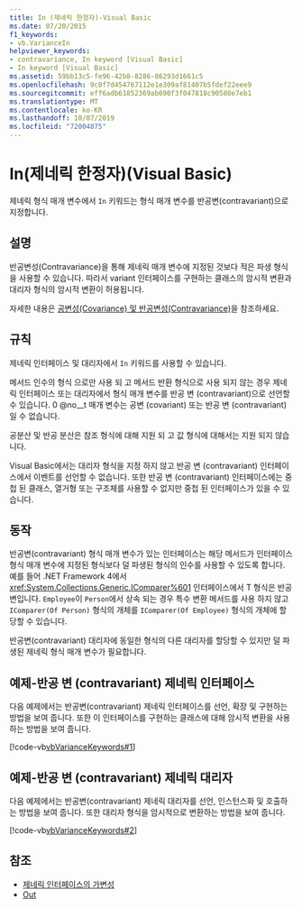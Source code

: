 ```yaml
---
title: In (제네릭 한정자)-Visual Basic
ms.date: 07/20/2015
f1_keywords:
- vb.VarianceIn
helpviewer_keywords:
- contravariance, In keyword [Visual Basic]
- In keyword [Visual Basic]
ms.assetid: 59bb13c5-fe96-42b8-8286-86293d1661c5
ms.openlocfilehash: 9c0f7d454767112e1e309af81407b5fdef22eee9
ms.sourcegitcommit: eff6adb61852369ab690f3f047818c90580e7eb1
ms.translationtype: MT
ms.contentlocale: ko-KR
ms.lasthandoff: 10/07/2019
ms.locfileid: "72004875"
---
```

# <a name="in-generic-modifier-visual-basic"></a>In(제네릭 한정자)(Visual Basic)

제네릭 형식 매개 변수에서 `In` 키워드는 형식 매개 변수를 반공변(contravariant)으로 지정합니다.

## <a name="remarks"></a>설명

반공변성(Contravariance)을 통해 제네릭 매개 변수에 지정된 것보다 적은 파생 형식을 사용할 수 있습니다. 따라서 variant 인터페이스를 구현하는 클래스의 암시적 변환과 대리자 형식의 암시적 변환이 허용됩니다.

자세한 내용은 [공변성(Covariance) 및 반공변성(Contravariance)](../../programming-guide/concepts/covariance-contravariance/index.md)을 참조하세요.

## <a name="rules"></a>규칙

제네릭 인터페이스 및 대리자에서 `In` 키워드를 사용할 수 있습니다.
  
메서드 인수의 형식 으로만 사용 되 고 메서드 반환 형식으로 사용 되지 않는 경우 제네릭 인터페이스 또는 대리자에서 형식 매개 변수를 반공 변 (contravariant)으로 선언할 수 있습니다. 0 @no__t 매개 변수는 공변 (covariant) 또는 반공 변 (contravariant) 일 수 없습니다.

공분산 및 반공 분산은 참조 형식에 대해 지원 되 고 값 형식에 대해서는 지원 되지 않습니다.

Visual Basic에서는 대리자 형식을 지정 하지 않고 반공 변 (contravariant) 인터페이스에서 이벤트를 선언할 수 없습니다. 또한 반공 변 (contravariant) 인터페이스에는 중첩 된 클래스, 열거형 또는 구조체를 사용할 수 없지만 중첩 된 인터페이스가 있을 수 있습니다.

## <a name="behavior"></a>동작

반공변(contravariant) 형식 매개 변수가 있는 인터페이스는 해당 메서드가 인터페이스 형식 매개 변수에 지정된 형식보다 덜 파생된 형식의 인수를 사용할 수 있도록 합니다. 예를 들어 .NET Framework 4에서 <xref:System.Collections.Generic.IComparer%601> 인터페이스에서 T 형식은 반공 변입니다. `Employee`이 `Person`에서 상속 되는 경우 특수 변환 메서드를 사용 하지 않고 `IComparer(Of Person)` 형식의 개체를 `IComparer(Of Employee)` 형식의 개체에 할당할 수 있습니다.

반공변(contravariant) 대리자에 동일한 형식의 다른 대리자를 할당할 수 있지만 덜 파생된 제네릭 형식 매개 변수가 필요합니다.

## <a name="example---contravariant-generic-interface"></a>예제-반공 변 (contravariant) 제네릭 인터페이스

다음 예제에서는 반공변(contravariant) 제네릭 인터페이스를 선언, 확장 및 구현하는 방법을 보여 줍니다. 또한 이 인터페이스를 구현하는 클래스에 대해 암시적 변환을 사용하는 방법을 보여 줍니다.

[!code-vb[vbVarianceKeywords#1](~/samples/snippets/visualbasic/VS_Snippets_VBCSharp/vbvariancekeywords/vb/module1.vb#1)]

## <a name="example---contravariant-generic-delegate"></a>예제-반공 변 (contravariant) 제네릭 대리자

다음 예제에서는 반공변(contravariant) 제네릭 대리자를 선언, 인스턴스화 및 호출하는 방법을 보여 줍니다. 또한 대리자 형식을 암시적으로 변환하는 방법을 보여 줍니다.

[!code-vb[vbVarianceKeywords#2](~/samples/snippets/visualbasic/VS_Snippets_VBCSharp/vbvariancekeywords/vb/module1.vb#2)]

## <a name="see-also"></a>참조

- [제네릭 인터페이스의 가변성](../../programming-guide/concepts/covariance-contravariance/variance-in-generic-interfaces.md)
- [Out](out-generic-modifier.md)
